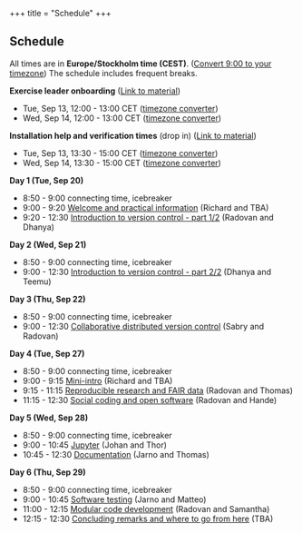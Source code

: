 +++
title = "Schedule"
+++

## Schedule

All times are in **Europe/Stockholm time (CEST)**. ([Convert 9:00 to
your timezone](https://arewemeetingyet.com/Stockholm/2022-09-20/09:00))
The schedule includes frequent breaks.

**Exercise leader onboarding** ([Link to material](https://coderefinery.github.io/manuals/exercise-leaders/))
- Tue, Sep 13, 12:00 - 13:00 CET ([timezone converter](https://arewemeetingyet.com/Stockholm/2022-09-13/12:00))
- Wed, Sep 14, 12:00 - 13:00 CET ([timezone converter](https://arewemeetingyet.com/Stockholm/2022-09-14/12:00))

**Installation help and verification times** (drop in) ([Link to material](https://coderefinery.github.io/installation/))
- Tue, Sep 13, 13:30 - 15:00 CET  ([timezone converter](https://arewemeetingyet.com/Stockholm/2022-09-13/13:30))
- Wed, Sep 14, 13:30 - 15:00 CET  ([timezone converter](https://arewemeetingyet.com/Stockholm/2022-09-14/13:30))

**Day 1 (Tue, Sep 20)**
- 8:50 - 9:00 connecting time, icebreaker
- 9:00 - 9:20
  [Welcome and practical information](https://github.com/coderefinery/workshop-intro/blob/master/README.md)
  (Richard and TBA)
- 9:20 - 12:30
  [Introduction to version control - part 1/2](https://coderefinery.github.io/git-intro/)
  (Radovan and Dhanya)

**Day 2 (Wed, Sep 21)**
- 8:50 - 9:00 connecting time, icebreaker
- 9:00 - 12:30
  [Introduction to version control - part 2/2](https://coderefinery.github.io/git-intro/)
  (Dhanya and Teemu)

**Day 3 (Thu, Sep 22)**
- 8:50 - 9:00 connecting time, icebreaker
- 9:00 - 12:30
  [Collaborative distributed version control](https://coderefinery.github.io/git-collaborative/)
  (Sabry and Radovan)

**Day 4 (Tue, Sep 27)**
- 8:50 - 9:00 connecting time, icebreaker
- 9:00 - 9:15
  [Mini-intro](https://github.com/coderefinery/workshop-intro/blob/master/README.md)
  (Richard and TBA)
- 9:15 - 11:15
  [Reproducible research and FAIR data](https://coderefinery.github.io/reproducible-research/)
  (Radovan and Thomas)
- 11:15 - 12:30
  [Social coding and open software](https://coderefinery.github.io/social-coding/)
  (Radovan and Hande)

**Day 5 (Wed, Sep 28)**
- 8:50 - 9:00 connecting time, icebreaker
- 9:00 - 10:45
  [Jupyter](https://coderefinery.github.io/jupyter/)
  (Johan and Thor)
- 10:45 - 12:30
  [Documentation](https://coderefinery.github.io/documentation/)
  (Jarno and Thomas)

**Day 6 (Thu, Sep 29)**
- 8:50 - 9:00 connecting time, icebreaker
- 9:00 - 10:45
  [Software testing](https://coderefinery.github.io/testing/)
  (Jarno and Matteo)
- 11:00 - 12:15
  [Modular code development](https://coderefinery.github.io/modular-type-along/)
  (Radovan and Samantha)
- 12:15 - 12:30
  [Concluding remarks and where to go from here](https://github.com/coderefinery/workshop-outro/blob/master/README.md)
  (TBA)

